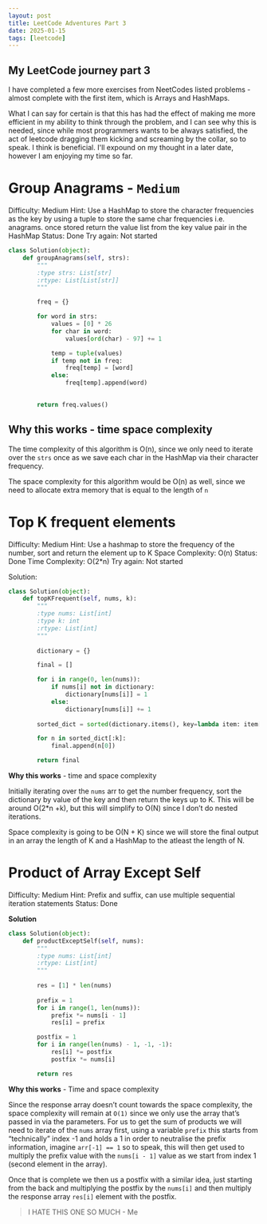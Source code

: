 ```yaml
---
layout: post
title: LeetCode Adventures Part 3
date: 2025-01-15
tags: [leetcode]
---
```


## My LeetCode journey part 3

I have completed a few more exercises from NeetCodes listed problems - almost complete with the first item, which is Arrays and HashMaps.

What I can say for certain is that this has had the effect of making me more efficient in my ability to think through the problem, and I can see why this is needed, since while most programmers wants to be always satisfied, the act of leetcode dragging them kicking and screaming by the collar, so to speak. I think is beneficial. I'll expound on my thought in a later date, however I am enjoying my time so far.

# Group Anagrams - `Medium`

Difficulty: Medium
Hint: Use a HashMap to store the character frequencies as the key by using a tuple to store the same char frequencies i.e. anagrams. once stored return the value list from the key value pair in the HashMap
Status: Done
Try again: Not started

```python
class Solution(object):
    def groupAnagrams(self, strs):
        """
        :type strs: List[str]
        :rtype: List[List[str]]
        """

        freq = {}

        for word in strs:
            values = [0] * 26
            for char in word:
                values[ord(char) - 97] += 1

            temp = tuple(values)
            if temp not in freq:
                freq[temp] = [word]
            else: 
                freq[temp].append(word)
        

        return freq.values()
```

## Why this works - time space complexity

The time complexity of this algorithm is O(n), since we only need to iterate over the `strs` once as we save each char in the HashMap via their character frequency.

The space complexity for this algorithm would be O(n) as well, since we need to allocate extra memory that is equal to the length of `n`

# Top K frequent elements

Difficulty: Medium
Hint: Use a hashmap to store the frequency of the number, sort and return the element up to K
Space Complexity: O(n)
Status: Done
Time Complexity: O(2*n)
Try again: Not started

Solution:

```python
class Solution(object):
    def topKFrequent(self, nums, k):
        """
        :type nums: List[int]
        :type k: int
        :rtype: List[int]
        """
        
        dictionary = {}

        final = []

        for i in range(0, len(nums)):
            if nums[i] not in dictionary:
                dictionary[nums[i]] = 1
            else:
                dictionary[nums[i]] += 1
 
        sorted_dict = sorted(dictionary.items(), key=lambda item: item[1], reverse=True)

        for n in sorted_dict[:k]:
            final.append(n[0])

        return final

```

**Why this works** - time and space complexity

Initially iterating over the `nums` arr to get the number frequency, sort the dictionary by value of the key and then return the keys up to K. This will be around O(2*n +k), but this will simplify to O(N) since I don’t do nested iterations.

Space complexity is going to be O(N + K) since we will store the final output in an array the length of K and a HashMap to the atleast the length of N.

# Product of Array Except Self

Difficulty: Medium
Hint: Prefix and suffix, can use multiple sequential iteration statements
Status: Done

**Solution**

```python
class Solution(object):
    def productExceptSelf(self, nums):
        """
        :type nums: List[int]
        :rtype: List[int]
        """
        
        res = [1] * len(nums)
        
        prefix = 1
        for i in range(1, len(nums)):
            prefix *= nums[i - 1]
            res[i] = prefix

        postfix = 1
        for i in range(len(nums) - 1, -1, -1):
            res[i] *= postfix
            postfix *= nums[i]

        return res
```

**Why this works** - Time and space complexity 

Since the response array doesn’t count towards the space complexity, the space complexity will remain at `O(1)` since we only use the array that’s passed in via the parameters. For us to get the sum of products we will need to iterate of the `nums` array first, using a variable `prefix` this starts from “technically” index -1 and holds a 1 in order to neutralise the prefix information, imagine `arr[-1] == 1` so to speak, this will then get used to multiply the prefix value with the `nums[i - 1]` value as we start from index 1 (second element in the array).

Once that is complete we then us a postfix with a similar idea, just starting from the back and multiplying the postfix by the `nums[i]`  and then multiply the response array `res[i]` element with the postfix.

> I HATE THIS ONE SO MUCH - Me
